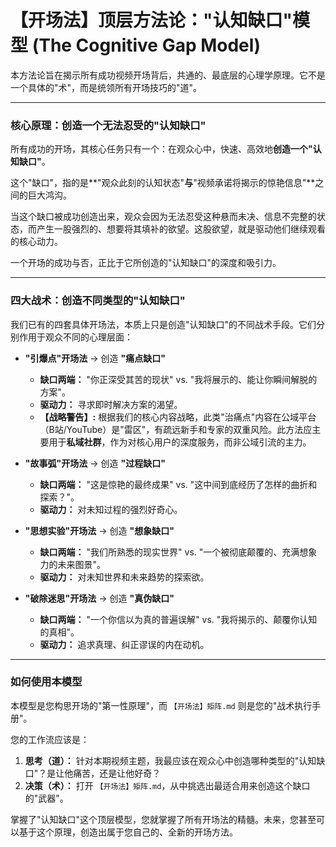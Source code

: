 # 【开场法】顶层方法论："认知缺口"模型 (The Cognitive Gap Model)

本方法论旨在揭示所有成功视频开场背后，共通的、最底层的心理学原理。它不是一个具体的"术"，而是统领所有开场技巧的"道"。

---

### **核心原理：创造一个无法忍受的"认知缺口"**

所有成功的开场，其核心任务只有一个：在观众心中，快速、高效地**创造一个"认知缺口"**。

这个"缺口"，指的是**"观众此刻的认知状态"**与**"视频承诺将揭示的惊艳信息"**之间的巨大鸿沟。

当这个缺口被成功创造出来，观众会因为无法忍受这种悬而未决、信息不完整的状态，而产生一股强烈的、想要将其填补的欲望。这股欲望，就是驱动他们继续观看的核心动力。

一个开场的成功与否，正比于它所创造的"认知缺口"的深度和吸引力。

---

### **四大战术：创造不同类型的"认知缺口"**

我们已有的四套具体开场法，本质上只是创造"认知缺口"的不同战术手段。它们分别作用于观众不同的心理层面：

*   **"引爆点"开场法** -> 创造 **"痛点缺口"**
    *   **缺口两端：** "你正深受其苦的现状" vs. "我将展示的、能让你瞬间解脱的方案"。
    *   **驱动力：** 寻求即时解决方案的渴望。
    *   **【战略警告】:** 根据我们的核心内容战略，此类"治痛点"内容在公域平台（B站/YouTube）是"雷区"，有疏远新手和专家的双重风险。此方法应主要用于**私域社群**，作为对核心用户的深度服务，而非公域引流的主力。

*   **"故事弧"开场法** -> 创造 **"过程缺口"**
    *   **缺口两端：** "这是惊艳的最终成果" vs. "这中间到底经历了怎样的曲折和探索？"。
    *   **驱动力：** 对未知过程的强烈好奇心。

*   **"思想实验"开场法** -> 创造 **"想象缺口"**
    *   **缺口两端：** "我们所熟悉的现实世界" vs. "一个被彻底颠覆的、充满想象力的未来图景"。
    *   **驱动力：** 对未知世界和未来趋势的探索欲。

*   **"破除迷思"开场法** -> 创造 **"真伪缺口"**
    *   **缺口两端：** "一个你信以为真的普遍误解" vs. "我将揭示的、颠覆你认知的真相"。
    *   **驱动力：** 追求真理、纠正谬误的内在动机。

---

### **如何使用本模型**

本模型是您构思开场的"第一性原理"，而 `【开场法】矩阵.md` 则是您的"战术执行手册"。

您的工作流应该是：

1.  **思考（道）：** 针对本期视频主题，我最应该在观众心中创造哪种类型的"认知缺口"？是让他痛苦，还是让他好奇？
2.  **决策（术）：** 打开 `【开场法】矩阵.md`，从中挑选出最适合用来创造这个缺口的"武器"。

掌握了"认知缺口"这个顶层模型，您就掌握了所有开场法的精髓。未来，您甚至可以基于这个原理，创造出属于您自己的、全新的开场方法。 